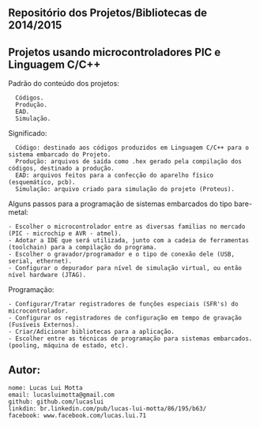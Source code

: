 Repositório dos Projetos/Bibliotecas de 2014/2015
-------------------------------------------------------------
Projetos usando microcontroladores PIC e Linguagem C/C++
-------------------------------------------------------------

Padrão do conteúdo dos projetos:

      Códigos.
      Produção.
      EAD.
      Simulação.

Significado:

      Código: destinado aos códigos produzidos em Linguagem C/C++ para o sistema embarcado do Projeto.
      Produção: arquivos de saída como .hex gerado pela compilação dos códigos, destinado a produção.
      EAD: arquivos feitos para a confecção do aparelho físico (esquemático, pcb).
      Simulação: arquivo criado para simulação do projeto (Proteus).

Alguns passos para a programação de sistemas embarcados do tipo bare-metal:

    - Escolher o microcontrolador entre as diversas familias no mercado (PIC - microchip e AVR - atmel).
    - Adotar a IDE que será utilizada, junto com a cadeia de ferramentas (toolchain) para a compilação do programa.
    - Escolher o gravador/programador e o tipo de conexão dele (USB, serial, ethernet). 
    - Configurar o depurador para nível de simulação virtual, ou então nível hardware (JTAG).
      
Programação:

    - Configurar/Tratar registradores de funções especiais (SFR's) do microcontrolador.
    - Configurar os registradores de configuração em tempo de gravação (Fusíveis Externos).
    - Criar/Adicionar bibliotecas para a aplicação.
    - Escolher entre as técnicas de programação para sistemas embarcados.(pooling, máquina de estado, etc).
      
Autor:
-------------------------------------------------------------

    nome: Lucas Lui Motta
    email: lucasluimotta@gmail.com
    github: github.com/lucaslui
    linkdin: br.linkedin.com/pub/lucas-lui-motta/86/195/b63/
    facebook: www.facebook.com/lucas.lui.71
